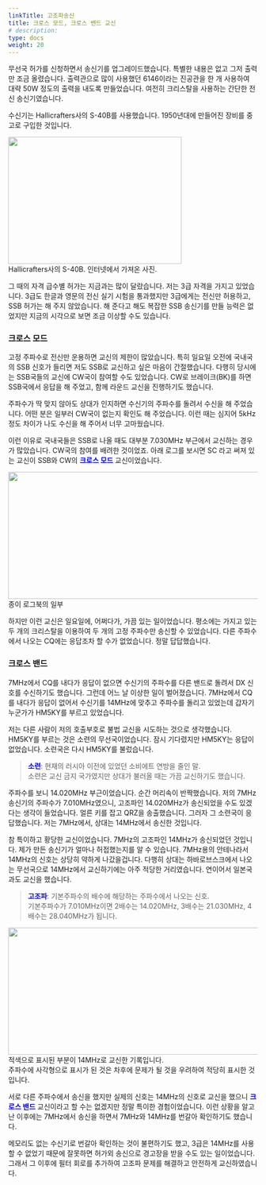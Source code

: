 ```yaml
---
linkTitle: 고조파송신
title: 크로스 모드, 크로스 밴드 교신
# description: 
type: docs
weight: 20
---
```


무선국 허가를 신청하면서 송신기를 업그레이드했습니다. 특별한 내용은 없고 그저 출력만 조금 올렸습니다. 출력관으로 많이 사용했던 6146이라는 진공관을 한 개 사용하여 대략 50W 정도의 출력을 내도록 만들었습니다. 여전히 크리스탈을 사용하는 간단한 전신 송신기였습니다.

수신기는 Hallicrafters사의 S-40B를 사용했습니다. 1950년대에 만들어진 장비를 중고로 구입한 것입니다. 

<img src="/about/episodes/img/s-40b.jpg" style="width:350px;height:256"><br>
Hallicrafters사의 S-40B. 인터넷에서 가져온 사진.

그 때의 자격 급수별 허가는 지금과는 많이 달랐습니다. 저는 3급 자격을 가지고 있었습니다. 3급도 한글과 영문의 전신 실기 시험을 통과했지만 3급에게는 전신만 허용하고, SSB 허가는 해 주지 않았습니다. 해 준다고 해도 복잡한 SSB 송신기를 만들 능력은 없었지만 지금의 시각으로 보면 조금 이상할 수도 있습니다.

### 크로스 모드 ###

고정 주파수로 전신만 운용하면 교신의 제한이 많았습니다. 특히 일요일 오전에 국내국의 SSB 신호가 들리면 저도 SSB로 교신하고 싶은 마음이 간절했습니다. 다행히 당시에는 SSB국들의 교신에 CW국이 참여할 수도 있었습니다. CW로 브레이크(BK)를 하면 SSB국에서 응답을 해 주었고, 함께 라운드 교신을 진행하기도 했습니다.

주파수가 딱 맞지 않아도 상대가 인지하면 수신기의 주파수를 돌려서 수신을 해 주었습니다. 어떤 분은 일부러 CW국이 없는지 확인도 해 주었습니다. 이런 때는 심지어 5kHz 정도 차이가 나도 수신을 해 주어서 너무 고마웠습니다.

이런 이유로 국내국들은 SSB로 나올 때도 대부분 7.030MHz 부근에서 교신하는 경우가 많았습니다. CW국의 참여를 배려한 것이었죠. 아래 로그를 보시면 SC 라고 써져 있는 교신이 SSB와  CW의 <span style="color:blue">**크로스 모드**</span> 교신이었습니다.

<img src="/about/episodes/img/log_sc.png" style="width:700px;height:256"><br>
종이 로그북의 일부

하지만 이런 교신은 일요일에, 어쩌다가, 가끔 있는 일이었습니다. 평소에는 가지고 있는 두 개의 크리스탈을 이용하여 두 개의 고정 주파수만 송신할 수 있었습니다. 다른 주파수에서 나오는 CQ에는 응답조차 할 수가 없었습니다. 정말 답답했습니다.

### 크로스 밴드 ###

7MHz에서 CQ를 내다가 응답이 없으면 수신기의 주파수를 다른 밴드로 돌려서 DX 신호를 수신하기도 했습니다. 그런데 어느 날 이상한 일이 벌어졌습니다. 7MHz에서 CQ를 내다가 응답이 없어서 수신기를 14MHz에 맞추고 주파수를 돌리고 있었는데 갑자기 누군가가 HM5KY를 부르고 있었습니다.

저는 다른 사람이 저의 호출부호로 불법 교신을 시도하는 것으로 생각했습니다. HM5KY를 부르는 것은 소련의 무선국이었습니다. 잠시 기다렸지만 HM5KY는 응답이 없었습니다. 소련국은 다시 HM5KY를 불렀습니다.

> <span style="color:blue">**소련**</span>: 현재의 러시아 이전에 있었던 소비에트 연방을 줄인 말.<br>
> 소련은 교신 금지 국가였지만 상대가 불러올 때는 가끔 교신하기도 했습니다.

주파수를 보니 14.020MHz 부근이었습니다. 순간 머리속이 반짝했습니다. 저의 7MHz 송신기의 주파수가 7.010MHz였으니, 고조파인 14.020MHz가 송신되었을 수도 있겠다는 생각이 들었습니다. 얼른 키를 잡고 QRZ을 송출했습니다. 그러자 그 소련국이 응답했습니다. 저는 7MHz에서, 상대는 14MHz에서 송신한 것입니다.

참 특이하고 황당한 교신이었습니다. 7MHz의 고조파인 14MHz가 송신되었던 것입니다. 제가 만든 송신기가 얼마나 허접했는지를 알 수 있습니다. 7MHz용의 안테나라서 14MHz의 신호는 상당히 약하게 나갔을겁니다. 다행히 상대는 하바로브스크에서 나오는 무선국으로 14MHz에서 교신하기에는 아주 적당한 거리였습니다. 연이어서 일본국과도 교신을 했습니다.

> <span style="color:blue">**고조파**</span>: 기본주파수의 배수에 해당하는 주파수에서 나오는 신호.<br>
> 기본주파수가 7.010MHz이면 2배수는 14.020MHz, 3배수는 21.030MHz, 4배수는 28.040MHz가 됩니다.

<img src="/about/episodes/img/log.png" style="width:600px;height:256"><br>
적색으로 표시된 부분이 14MHz로 교신한 기록입니다.<br>
주파수에 사각형으로 표시가 된 것은 차후에 문제가 될 것을 우려하여 적당히 표시한 것입니다.

서로 다른 주파수에서 송신을 했지만 실제의 신호는 14MHz의 신호로 교신을 했으니 <span style="color:blue">**크로스 밴드**</span> 교신이라고 할 수는 없겠지만 정말 특이한 경험이었습니다. 이런 상황을 알고 난 이후에는 7MHz에서 송신을 하면서 7MHz와 14MHz를 번갈아 확인하기도 했습니다.

메모리도 없는 수신기로 번갈아 확인하는 것이 불편하기도 했고, 3급은 14MHz를 사용할 수 없었기 때문에 잘못하면 허가외 송신으로 경고장을 받을 수도 있는 일이었습니다. 그래서 그 이후에 필터 회로를 추가하여 고조파 문제를 해결하고 안전하게 교신하였습니다.

